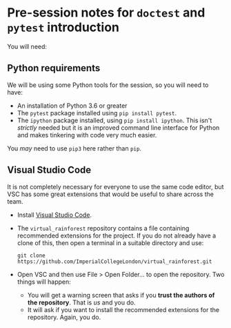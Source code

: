 # Pre-session notes for `doctest` and `pytest` introduction

You will need:

## Python requirements

We will be using some Python tools for the session, so you will need to have:

- An installation of Python 3.6 or greater
- The `pytest` package installed using `pip install pytest`.
- The `ipython` package installed, using `pip install ipython`. This isn't _strictly_
  needed but it is an improved command line interface for Python and makes tinkering
  with code very much easier.

You _may_ need to use `pip3` here rather than `pip`.

## Visual Studio Code

It is not completely necessary for everyone to use the same code editor, but VSC has
some great extensions that would be useful to share across the team.

- Install [Visual Studio Code](https://code.visualstudio.com/).

- The `virtual_rainforest` repository contains a file containing recommended extensions
  for the project. If you do not already have a clone of this, then open a terminal in a
  suitable directory and use:

  ```
  git clone https://github.com/ImperialCollegeLondon/virtual_rainforest.git
  ```

- Open VSC and then use File > Open Folder... to open the repository. Two things will
  happen:

  - You will get a warning screen that asks if you **trust the authors of the
    repository**. That is _us_ and you do.
  - It will ask if you want to install the recommended extensions for the repository.
    Again, you do.
